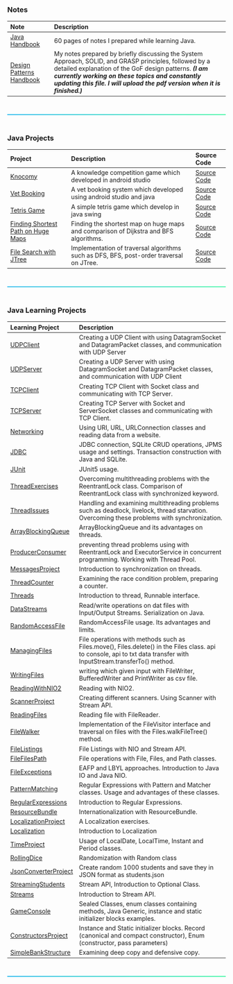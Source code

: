 ### Notes
|Note|Description|
|:--|:--|
|[Java Handbook](https://github.com/meteahmetyakar/Java/blob/main/My%20Java%20Handbook.pdf)|60 pages of notes I prepared while learning Java.|
|[Design Patterns Handbook](https://github.com/meteahmetyakar/Java/blob/main/Design%20Patterns/Design%20Patterns%20Handbook.docx)|My notes prepared by briefly discussing the System Approach, SOLID, and GRASP principles, followed by a detailed explanation of the GoF design patterns. ***(I am currently working on these topics and constantly updating this file. I will upload the pdf version when it is finished.)***|

##
<p align="center"> 
  <a href="#">
    <img src="https://github.com/meteahmetyakar/meteahmetyakar/blob/main/images/line.png"/>
    <br></br>
  </a>
</p> 

### Java Projects
|Project|Description|Source Code|
|:--|:--|:--|
|[Knocomy](https://github.com/meteahmetyakar/knocomy)|A knowledge competition game which developed in android studio|[Source Code](https://github.com/meteahmetyakar/knocomy/tree/main/source%20code/knocomy)
|[Vet Booking](https://github.com/meteahmetyakar/vet-booking)|A vet booking system which developed using android studio and java|[Source Code](https://github.com/meteahmetyakar/vet-booking/tree/main/source%20code/bookingsystem)
|[Tetris Game](https://github.com/meteahmetyakar/Tetris-GUI)|A simple tetris game which develop in java swing|[Source Code](https://github.com/meteahmetyakar/Tetris-GUI/tree/main/source%20code)
|[Finding Shortest Path on Huge Maps](https://github.com/meteahmetyakar/Finding-Shortest-Path-on-Huge-Map)|Finding the shortest map on huge maps and comparison of Dijkstra and BFS algorithms.|[Source Code](https://github.com/meteahmetyakar/Finding-Shortest-Path-on-Huge-Map/tree/main/FindShortestPath)
|[File Search with JTree](https://github.com/meteahmetyakar/File-Search-with-JTree)|Implementation of traversal algorithms such as DFS, BFS, post-order traversal on JTree.|[Source Code](https://github.com/meteahmetyakar/File-Search-with-JTree/tree/main/JTreeOperations)

##
<p align="center"> 
  <a href="#">
    <img src="https://github.com/meteahmetyakar/meteahmetyakar/blob/main/images/line.png"/>
    <br></br>
  </a>
</p> 

### Java Learning Projects
|Learning Project|Description|
|:--|:--|
|[UDPClient](https://github.com/meteahmetyakar/Java/tree/main/Learning%20Projects/UDPClient)|Creating a UDP Client with using DatagramSocket and DatagramPacket classes, and communication with UDP Server
|[UDPServer](https://github.com/meteahmetyakar/Java/tree/main/Learning%20Projects/UDPClient)|Creating a UDP Server with using DatagramSocket and DatagramPacket classes, and communication with UDP Client
|[TCPClient](https://github.com/meteahmetyakar/Java/tree/main/Learning%20Projects/UDPClient)|Creating TCP Client with Socket class and communicating with TCP Server.
|[TCPServer](https://github.com/meteahmetyakar/Java/tree/main/Learning%20Projects/TCPServer)|Creating TCP Server with Socket and ServerSocket classes and communicating with TCP Client.
|[Networking](https://github.com/meteahmetyakar/Java/tree/main/Learning%20Projects/Networking)|Using URI, URL, URLConnection classes and reading data from a website.
|[JDBC](https://github.com/meteahmetyakar/Java/tree/main/Learning%20Projects/JDBC)|JDBC connection, SQLite CRUD operations, JPMS usage and settings. Transaction construction with Java and SQLite.
|[JUnit](https://github.com/meteahmetyakar/Java/tree/main/Learning%20Projects/JDBC)|JUnit5 usage.
|[ThreadExercises](https://github.com/meteahmetyakar/Java/tree/main/Learning%20Projects/ThreadExercises)|Overcoming multithreading problems with the ReentrantLock class. Comparison of ReentrantLock class with synchronized keyword.
|[ThreadIssues](https://github.com/meteahmetyakar/Java/tree/main/Learning%20Projects/ThreadIssues)|Handling and examining multithreading problems such as deadlock, livelock, thread starvation. Overcoming these problems with synchronization.
|[ArrayBlockingQueue](https://github.com/meteahmetyakar/Java/tree/main/Learning%20Projects/ArrayBlockingQueue)|ArrayBlockingQueue and its advantages on threads.
|[ProducerConsumer](https://github.com/meteahmetyakar/Java/tree/main/Learning%20Projects/ProducerConsumer)|preventing thread problems using with ReentrantLock and ExecutorService in concurrent programming. Working with Thread Pool.
|[MessagesProject](https://github.com/meteahmetyakar/Java/tree/main/Learning%20Projects/MessagesProject)|Introduction to synchronization on threads.
|[ThreadCounter](https://github.com/meteahmetyakar/Java/tree/main/Learning%20Projects/ThreadCounter)|Examining the race condition problem, preparing a counter.
|[Threads](https://github.com/meteahmetyakar/Java/tree/main/Learning%20Projects/Threads)|Introduction to thread, Runnable interface.
|[DataStreams](https://github.com/meteahmetyakar/Java/tree/main/Learning%20Projects/DataStreams)|Read/write operations on dat files with Input/Output Streams. Serialization on Java.
|[RandomAccessFile](https://github.com/meteahmetyakar/Java/tree/main/Learning%20Projects/RandomAccessFile)|RandomAccessFile usage. Its advantages and limits.
|[ManagingFiles](https://github.com/meteahmetyakar/Java/tree/main/Learning%20Projects/ManagingFiles)|File operations with methods such as Files.move(), Files.delete() in the Files class. api to console, api to txt data transfer with InputStream.transferTo() method.
|[WritingFiles](https://github.com/meteahmetyakar/Java/tree/main/Learning%20Projects/WritingFiles)|writing which given input with FileWriter, BufferedWriter and PrintWriter as csv file.
|[ReadingWithNIO2](https://github.com/meteahmetyakar/Java/tree/main/Learning%20Projects/ReadingWithNIO2)|Reading with NIO2.
|[ScannerProject](https://github.com/meteahmetyakar/Java/tree/main/Learning%20Projects/ScannerProject)|Creating different scanners. Using Scanner with Stream API.
|[ReadingFiles](https://github.com/meteahmetyakar/Java/tree/main/Learning%20Projects/ReadingFiles)|Reading file with FileReader.
|[FileWalker](https://github.com/meteahmetyakar/Java/tree/main/Learning%20Projects/FileWalker)|Implementation of the FileVisitor interface and traversal on files with the Files.walkFileTree() method.
|[FileListings](https://github.com/meteahmetyakar/Java/tree/main/Learning%20Projects/FileListings)|File Listings with NIO and Stream API.
|[FileFilesPath](https://github.com/meteahmetyakar/Java/tree/main/Learning%20Projects/FileFilesPath)|File operations with File, Files, and Path classes.
|[FileExceptions](https://github.com/meteahmetyakar/Java/tree/main/Learning%20Projects/FileExceptions)|EAFP and LBYL approaches. Introduction to Java IO and Java NIO.
|[PatternMatching](https://github.com/meteahmetyakar/Java/tree/main/Learning%20Projects/PatternMatching)|Regular Expressions with Pattern and Matcher classes. Usage and advantages of these classes.
|[RegularExpressions](https://github.com/meteahmetyakar/Java/tree/main/Learning%20Projects/RegularExpressions)|Introduction to Regular Expressions.
|[ResourceBundle](https://github.com/meteahmetyakar/Java/tree/main/Learning%20Projects/ResourceBundle)|Internationalization with ResourceBundle.
|[LocalizationProject](https://github.com/meteahmetyakar/Java/tree/main/Learning%20Projects/LocalizationProject)|A Localization exercises. 
|[Localization](https://github.com/meteahmetyakar/Java/tree/main/Learning%20Projects/Localization)|Introduction to Localization
|[TimeProject](https://github.com/meteahmetyakar/Java/tree/main/Learning%20Projects/TimeProject)|Usage of LocalDate, LocalTime, Instant and Period classes.
|[RollingDice](https://github.com/meteahmetyakar/Java/tree/main/Learning%20Projects/RollingDice)|Randomization with Random class 
|[JsonConverterProject](https://github.com/meteahmetyakar/Java/tree/main/Learning%20Projects/JsonConverterProject)|Create random 1000 students and save they in JSON format as students.json
|[StreamingStudents](https://github.com/meteahmetyakar/Java/tree/main/Learning%20Projects/StreamingStudents)|Stream API, Introduction to Optional Class.
|[Streams](https://github.com/meteahmetyakar/Java/tree/main/Learning%20Projects/Streams)|Introduction to Stream API.
|[GameConsole](https://github.com/meteahmetyakar/Java/tree/main/Learning%20Projects/GameConsole)|Sealed Classes, enum classes containing methods, Java Generic, instance and static initializer blocks examples.
|[ConstructorsProject](https://github.com/meteahmetyakar/Java/tree/main/Learning%20Projects/ConstructorsProject)|Instance and Static initializer blocks. Record (canonical and compact constructor), Enum (constructor, pass parameters)
|[SimpleBankStructure](https://github.com/meteahmetyakar/Java/tree/main/Learning%20Projects/SimpleBankStructure)|Examining deep copy and defensive copy.
##

<p align="center"> 
  <a href="#">
    <img src="https://github.com/meteahmetyakar/meteahmetyakar/blob/main/images/line.png"/>
    <br></br>
  </a>
</p> 
